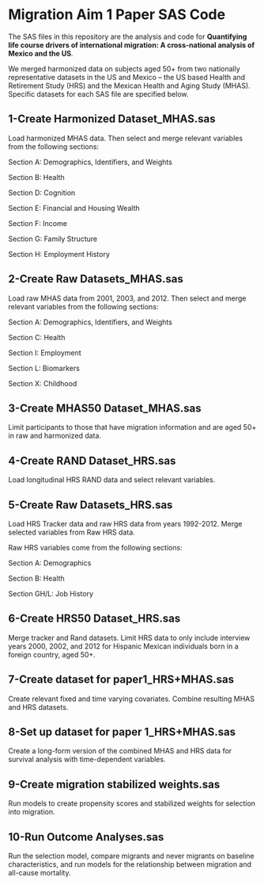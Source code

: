 # Migration Aim 1 Paper SAS Code
The SAS files in this repository are the analysis and code for **Quantifying life course drivers of international migration: A cross-national analysis of Mexico and the US**. 

We merged harmonized data on subjects aged 50+ from two nationally representative datasets in the US and Mexico – the US based Health and Retirement Study (HRS) and the Mexican Health and Aging Study (MHAS). Specific datasets for each SAS file are specified below.

## 1-Create Harmonized Dataset_MHAS.sas 

Load harmonized MHAS data. Then select and merge relevant variables from the following sections: 

Section A: Demographics, Identifiers, and Weights 

Section B: Health 

Section D: Cognition 

Section E: Financial and Housing Wealth 

Section F: Income 

Section G: Family Structure 

Section H: Employment History 

## 2-Create Raw Datasets_MHAS.sas 

Load raw MHAS data from 2001, 2003, and 2012. Then select and merge relevant variables from the following sections: 

Section A: Demographics, Identifiers, and Weights 

Section C: Health 

Section I: Employment 

Section L: Biomarkers 

Section X: Childhood 

## 3-Create MHAS50 Dataset_MHAS.sas 

Limit participants to those that have migration information and are aged 50+ in raw and harmonized data.  

## 4-Create RAND Dataset_HRS.sas 

Load longitudinal HRS RAND data and select relevant variables. 

## 5-Create Raw Datasets_HRS.sas 

Load HRS Tracker data and raw HRS data from years 1992-2012. Merge selected variables from Raw HRS data.  

Raw HRS variables come from the following sections: 

Section A: Demographics 

Section B: Health 

Section GH/L: Job History 

## 6-Create HRS50 Dataset_HRS.sas 

Merge tracker and Rand datasets. Limit HRS data to only include interview years 2000, 2002, and 2012 for Hispanic Mexican individuals born in a foreign country, aged 50+.  

## 7-Create dataset for paper1_HRS+MHAS.sas 

Create relevant fixed and time varying covariates. Combine resulting MHAS and HRS datasets. 

## 8-Set up dataset for paper 1_HRS+MHAS.sas 

Create a long-form version of the combined MHAS and HRS data for survival analysis with time-dependent variables. 

## 9-Create migration stabilized weights.sas 

Run models to create propensity scores and stabilized weights for selection into migration. 

## 10-Run Outcome Analyses.sas 

Run the selection model, compare migrants and never migrants on baseline characteristics, and run models for the relationship between migration and all-cause mortality. 
